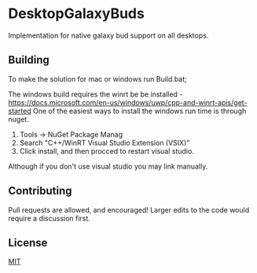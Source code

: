 # DesktopGalaxyBuds
Implementation for native galaxy bud support on all desktops.

## Building
To make the solution for mac or windows run Build.bat;

The windows build requires the winrt be be installed - https://docs.microsoft.com/en-us/windows/uwp/cpp-and-winrt-apis/get-started 
One of the easiest ways to install the windows run time is through nuget.
1. Tools -> NuGet Package Manag
2. Search "C++/WinRT Visual Studio Extension (VSIX)"
3. Click install, and then procced to restart visual studio.

Although if you don't use visual studio you may link manually.

## Contributing
Pull requests are allowed, and encouraged! Larger edits to the code would require a discussion first.

## License
[MIT](https://choosealicense.com/licenses/mit/)